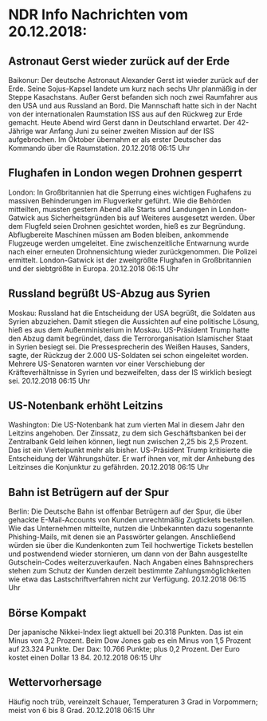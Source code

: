# NDR Info Nachrichten vom 20.12.2018:


## Astronaut Gerst wieder zurück auf der Erde
Baikonur: Der deutsche Astronaut Alexander Gerst ist wieder zurück auf der Erde. Seine Sojus-Kapsel landete um kurz nach sechs Uhr planmäßig in der Steppe Kasachstans. Außer Gerst befanden sich noch zwei Raumfahrer aus den USA und aus Russland an Bord. Die Mannschaft hatte sich in der Nacht von der internationalen Raumstation ISS aus auf den Rückweg zur Erde gemacht. Heute Abend wird Gerst dann in Deutschland erwartet. Der 42-Jährige war Anfang Juni zu seiner zweiten Mission auf der ISS aufgebrochen. Im Oktober übernahm er als erster Deutscher das Kommando über die Raumstation. 20.12.2018 06:15 Uhr 

## Flughafen in London wegen Drohnen gesperrt
London: In Großbritannien hat die Sperrung eines wichtigen Fughafens zu massiven Behinderungen im Flugverkehr geführt. Wie die Behörden mitteilten, mussten gestern Abend alle Starts und Landungen in London-Gatwick aus Sicherheitsgründen bis auf Weiteres ausgesetzt werden. Über dem Flugfeld seien Drohnen gesichtet worden, hieß es zur Begründung. Abflugbereite Maschinen müssen am Boden bleiben, ankommende Flugzeuge werden umgeleitet. Eine zwischenzeitliche Entwarnung wurde nach einer erneuten Drohnensichtung wieder zurückgenommen. Die Polizei ermittelt. London-Gatwick ist der zweitgrößte Flughafen in Großbritannien und der siebtgrößte in Europa. 20.12.2018 06:15 Uhr 

## Russland begrüßt US-Abzug aus Syrien
Moskau: Russland hat die Entscheidung der USA begrüßt, die Soldaten aus Syrien abzuziehen. Damit stiegen die Aussichten auf eine politische Lösung, hieß es aus dem Außenministerium in Moskau. US-Präsident Trump hatte den Abzug damit begründet, dass die Terrororganisation Islamischer Staat in Syrien besiegt sei. Die Pressesprecherin des Weißen Hauses, Sanders, sagte, der Rückzug der 2.000 US-Soldaten sei schon eingeleitet worden. Mehrere US-Senatoren warnten vor einer Verschiebung der Kräfteverhältnisse in Syrien und bezweifelten, dass der IS wirklich besiegt sei. 20.12.2018 06:15 Uhr 

## US-Notenbank erhöht Leitzins
Washington:	Die US-Notenbank hat zum vierten Mal in diesem Jahr den Leitzins angehoben. Der Zinssatz, zu dem sich Geschäftsbanken bei der Zentralbank Geld leihen können, liegt nun zwischen 2,25 bis 2,5 Prozent. Das ist ein Viertelpunkt mehr als bisher. US-Präsident Trump kritisierte die Entscheidung der Währungshüter. Er warf ihnen vor, mit der Anhebung des Leitzinses die Konjunktur zu gefährden. 20.12.2018 06:15 Uhr 

## Bahn ist Betrügern auf der Spur
Berlin: Die Deutsche Bahn ist offenbar Betrügern auf der Spur, die über gehackte E-Mail-Accounts von Kunden unrechtmäßig Zugtickets bestellen. Wie das Unternehmen mitteilte, nutzen die Unbekannten dazu sogenannte Phishing-Mails, mit denen sie an Passwörter gelangen. Anschließend würden sie über die Kundenkonten zum Teil hochwertige Tickets bestellen und postwendend wieder stornieren, um dann von der Bahn ausgestellte Gutschein-Codes weiterzuverkaufen. Nach Angaben eines Bahnsprechers stehen zum Schutz der Kunden derzeit bestimmte Zahlungsmöglichkeiten wie etwa das Lastschriftverfahren nicht zur Verfügung. 20.12.2018 06:15 Uhr 

## Börse Kompakt
Der japanische Nikkei-Index liegt aktuell bei 20.318  Punkten. Das ist ein Minus von 3,2 Prozent. Beim Dow Jones gab es ein Minus von 1,5 Prozent auf 23.324  Punkte. Der Dax:			10.766 Punkte; plus 0,2 Prozent. Der Euro kostet einen Dollar 13 84. 20.12.2018 06:15 Uhr 

## Wettervorhersage
Häufig noch trüb, vereinzelt Schauer, Temperaturen 3 Grad in Vorpommern; meist von 6 bis 8 Grad. 20.12.2018 06:15 Uhr 
